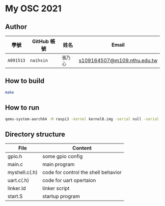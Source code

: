 # My OSC 2021

## Author

| 學號        | GitHub 帳號  | 姓名    | Email                      |
| ---------- | ----------- | ------- | -------------------------- |
| `A091513`  | `naihsin` | `張乃心` | s109164507@m109.nthu.edu.tw  |

## How to build
```bash
make
```

## How to run
```bash
qemu-system-aarch64 -M raspi3 -kernel kernel8.img -serial null -serial stdio
```

## Directory structure

| File          | Content                                               | 
| --------------| ----------------------------------------------------- | 
| gpio.h        | some gpio config                                      |
| main.c        | main program                                          |
| myshell.c(.h) | code for control the shell behavior                   |
| uart.c(.h)    | code for uart opertaion                               |
| linker.ld     | linker script                                         |
| start.S       | startup program                                       |
